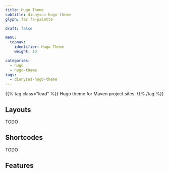 ```yaml
---
title: Hugo Theme
subtitle: dionysus-hugo-theme 
glyph: fas fa-palette

draft: false

menu:
  topnav:
    identifier: Hugo Theme
    weight: 10

categories:
  - hugo
  - hugo-theme
tags:
  - dionysus-hugo-theme
---
```


{{% tag class="lead" %}}
Hugo theme for Maven project sites.
{{% /tag %}}

## Layouts

TODO

## Shortcodes

TODO

## Features

